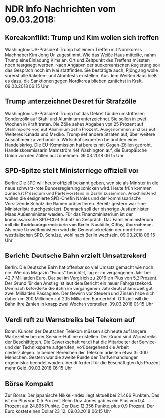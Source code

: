 # NDR Info Nachrichten vom 09.03.2018:


## Koreakonflikt: Trump und Kim wollen sich treffen
Washington:      US-Präsident Trump hat einem Treffen mit Nordkoreas Machhaber Kim Jong Un zugestimmt. Wie das Weiße Haus mitteilte, nahm Trump eine Einladung Kims an. Ort und Zeitpunkt des Treffens müssten noch festgelegt werden. Nach Angaben der südkoreanischen Regierung soll das Gespräch noch im Mai stattfinden. Sie bestätigte auch, Pjöngjang wolle vorerst alle Raketen- und Atomtests einstellen. Aus dem Weißen Haus hieß es dazu, die Sanktionen gegen Nordkorea blieben zunächst in Kraft. 09.03.2018 06:15 Uhr 

## Trump unterzeichnet Dekret für Strafzölle
Washington:   US-Präsident Trump hat das Dekret für die umstrittenen Sonderzölle auf Stahl und Aluminium unterzeichnet. Sie sollen in zwei Wochen in Kraft treten. Die Zölle sehen Abgaben von 25 Prozent auf Stahlimporte vor, auf Aluminium zehn Prozent. Ausgenommen sind bis auf Weiteres Kanada und Mexiko. Trump rief andere Staaten auf, über weitere Ausnahmen zu verhandeln. Wirtschaftsexperten befürchten einen Handelskrieg. Die EU-Kommission hat bereits mit Gegen-Zöllen gedroht. Handelskommissarin Malmström rief Washington auf, die Europäische Union von den Zöllen auszunehmen. 09.03.2018 06:15 Uhr 

## SPD-Spitze stellt Ministerriege offiziell vor
Berlin: Die SPD will heute offiziell bekannt geben, wen sie als Minister in die neue schwarz-rote Bundesregierung schicken wird. Heute früh kommen zunächst Präsidium und Parteivorstand in Berlin zusammen. Anschließend wollen die designierte SPD-Chefin Nahles und der kommissarische Vorsitzende Scholz die Namen präsentieren. Bereits gestern war eine Ministerliste durchgesickert. Demnach soll der bisherige Justizminister Maas Außenminister werden. Für das Finanzministerium ist der kommissarische SPD-Chef Scholz im Gespräch. Das Familienministerium soll die Bezirksbürgermeisterin von Berlin-Neukölln, Giffey, übernehmen. Als neue Umweltministerin wird die Generalsekretärin der nordrhein-westfälischen SPD, Schulze, wohl nach Berlin wechseln. 09.03.2018 06:15 Uhr 

## Bericht: Deutsche Bahn erzielt Umsatzrekord
Berlin:    Die Deutsche Bahn hat offenbar so viel Umsatz gemacht wie noch nie. Wie das Magazin "Focus" berichtet, lag er im vergangenen Jahr bei 42,7 Milliarden Euro. Das sei im Vergleich zu 2016 ein Plus von 5,2 Prozent. Der Grund für den Anstieg ist laut dem Bericht ein neuer Fahrgastrekord. Demnach beförderte die Bahn im vergangenen Jahr deutschlandweit gut zwei Milliarden Passagiere. Der Gewinn vor Steuern und Zinsen habe sich daher um 200 Millionen auf 2,15 Milliarden Euro erhöht. Offiziell will die Bahn ihre Zahlen in knapp zwei Wochen vorstellen. 09.03.2018 06:15 Uhr 

## Verdi ruft zu Warnstreiks bei Telekom auf
Bonn:	       Kunden der Deutschen Telekom müssen sich heute auf längere Wartezeiten bei der Service-Hotline einstellen. Der Grund sind Warnstreiks der Beschäftigten. Die Gewerkschaft ver.di hat die Mitarbeiter der Service- und der Techniksparte aufgerufen, vorübergehend die Arbeit niederzulegen. In beiden Bereichen der Telekom arbeiten etwa 35.000 Menschen. Gestern war die zweite Runde der Tarifverhandlungen ergebnislos beendet worden. Ver.di fordert für die Beschäftigten 5,5 Prozent mehr Geld. 09.03.2018 06:15 Uhr 

## Börse Kompakt
Zur Börse: Der japanische Nikkei-Index liegt aktuell bei 21.466 Punkten. Das ist ein Plus von 0,5 Prozent. Beim Dow Jones gab es ein Plus von 0,4 Prozent auf 24.895 Punkte. Der Dax:			12.356 Punkte; plus 0,9 Prozent. Der Euro kostet einen Dollar 23 12. 09.03.2018 06:15 Uhr 
